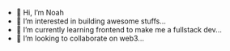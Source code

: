 - 👋 Hi, I’m Noah
- 👀 I’m interested in building awesome stuffs...
- 🌱 I’m currently learning frontend to make me a fullstack dev...
- 💞️ I’m looking to collaborate on web3...
<!-- - 📫 How to reach me ... -->

<!---
noahbuilds/noahbuilds is a ✨ special ✨ repository because its `README.md` (this file) appears on your GitHub profile.
You can click the Preview link to take a look at your changes.
--->
